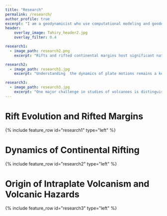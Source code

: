 ```yaml
---
title: "Research"
permalink: /research/
author_profile: true
excerpt: "I am a geodynamicist who use computational modeling and geodetic observation to help us understand how the Earth's lithosphere/crust deform."
header:
    overlay_image: Tahiry_header2.jpg
    overlay_filter: 0.4

research1:
  - image_path: research2.png
    excerpt: "Rifts and rifted continental margins host significant natural resources, such as groundwater and geothermal energy, but the distribution of those resources depends on the rift evolution which in turns is controlled various geological factors. I investigate how pre-existing fabrics and inherited structures influenced the present-day rift architecture of the obliquely-rifted Margin in SE Brazil, particularly, the Campos and Santos Basins. To tackle this question, I use time-dependent 3D simulation of continental rifting coupled with landscape evolution model, from initial stage to breakup, of the SE Brazil Margin by incorporating geologic information from plate reconstruction. This state-of-the-art modeling has very high-resolution (< 300 meters)  with up to 400 millions of degrees of freedom (solved on ~1000 of cores) and it is also a 3D rifting model that achieve continental break-up. Results, including active and non-active faults, surface topography, lithospheric/crustal thickness, and surface heat flow, are compared to first order observations and interpreted in terms of the context of two phase rifting (slow orthogonal and fast oblique extension)  in order to shed new light on the dynamics of normal fault networks in space and time."

research2:
  - image_path: research1.jpg
    excerpt: "Understanding  the dynamics of plate motions remains a key challenge in geosciences. It is well established that there are 3 main far-field forces that drive plate motions (1) lithospheric buoyancy forces arising from lateral gradients of gravitational potential energy (GPE) in the lithosphere; (2) mantle tractions or basal drag that arise from viscous coupling between the lithosphere and convective motions within Earth's mantle; and (3)  slab pull forces that arise from the net pull of slabs descending into the mantle. Over the past few decades, geodetic and paleomagnetic observations have been extensively used to infer plate motions (kinematic), while seismic anisotropy (SKS splitting) observations have been used to infer mantle dynamics. Understanding the dynamics of plate motions remains a key challenge in geosciences."

research3:
  - image_path: research3.jpg
    excerpt: "One major challenge in studies of volcanoes is distinguishing between a volcano that will resume eruptive activity in the future (active) and a volcano that will no longer erupt (extinct). Traditionally, scientists considered a volcano is active if it has historically erupted or at least with evidence of past eruptions.  Howeve, other scientist has redefined an active volcano as one with a working magmatic plumbing system which is characterised by the occurrence of volcano-seismic signals, high heat flow, geochemical anomalies in the gas composition of the volcano–hydrothermal system, and deformation of the volcanic edifice. More recent studies have shown that additional criteria such as the occurrence of seismic activities known as Deep Low Frequency (DLF) event) and triggering seismicity due to large distant earthquakes, should be taken into account to diagnose the reawakening of volcanoes. Based on the aforementioned definition of active volcano, the knowledge of the status of the magma plumbing system beneath the Itasy and Ankaratra volcanoes in Madagascar is required to monitor volcanic activity in these regions. Such knowledge can only be achieved by seismic imaging of the underlying magma plumbing system and characterising volcano-seismic signature and volcanic deformation  in those regions."
---
```

# Rift Evolution and Rifted Margins <br>
{% include feature_row id="research1" type="left" %}

# Dynamics of Continental Rifting <br>
{% include feature_row id="research2" type="left" %}

# Origin of Intraplate Volcanism and Volcanic Hazards <br>
{% include feature_row id="research3" type="left" %}
